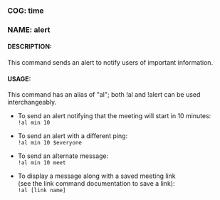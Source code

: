 ### COG: time
### NAME: alert

#### DESCRIPTION:
This command sends an alert to notify users of important information.
    
#### USAGE:
This command has an alias of "al"; both !al and !alert can be used interchangeably.

- To send an alert notifying that the meeting will start in 10 minutes:\
    `!al min 10`

- To send an alert with a different ping:\
    `!al min 10 $everyone`

- To send an alternate message:\
    `!al min 10 meet`

- To display a message along with a saved meeting link \
(see the link command documentation to save a link):\
    `!al [link name]`
